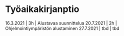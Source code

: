 # Työaikakirjanptio

16.3.2021 | 3h | Alustavaa suunnittelua
20.7.2021 | 2h | Ohjelmointiympäristön alustaminen
27.7.2021 | tbd | tbd
